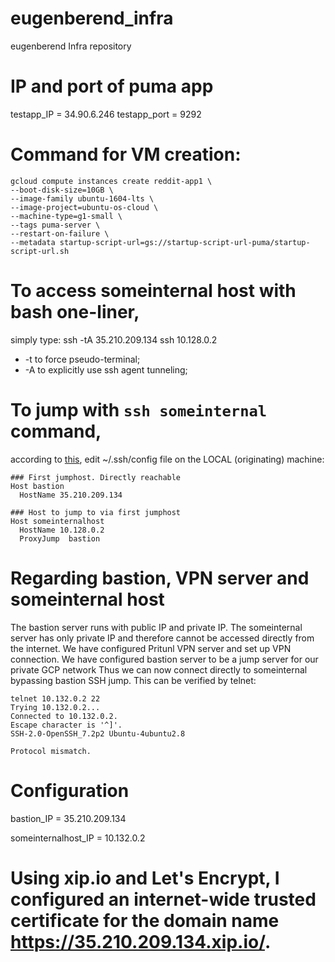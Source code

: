 # eugenberend_infra
eugenberend Infra repository
# IP and port of puma app
testapp_IP = 34.90.6.246
testapp_port = 9292
# Command for VM creation:
```
gcloud compute instances create reddit-app1 \
--boot-disk-size=10GB \
--image-family ubuntu-1604-lts \
--image-project=ubuntu-os-cloud \
--machine-type=g1-small \
--tags puma-server \
--restart-on-failure \
--metadata startup-script-url=gs://startup-script-url-puma/startup-script-url.sh
```
# To access someinternal host with bash one-liner,
simply type:
ssh -tA  35.210.209.134 ssh 10.128.0.2
* -t to force pseudo-terminal;
* -A to explicitly use ssh agent tunneling;
# To jump with `ssh someinternal` command,
according to [this](https://wiki.gentoo.org/wiki/SSH_jump_host), edit ~/.ssh/config file on the LOCAL (originating) machine:
```
### First jumphost. Directly reachable
Host bastion
  HostName 35.210.209.134

### Host to jump to via first jumphost
Host someinternalhost
  HostName 10.128.0.2
  ProxyJump  bastion
```
# Regarding bastion, VPN server and someinternal host
The bastion server runs with public IP and private IP.
The someinternal server has only private IP and therefore cannot be accessed directly from the internet.
We have configured Pritunl VPN server and set up VPN connection.
We have configured bastion server to be a jump server for our private GCP network
Thus we can now connect directly to someinternal bypassing bastion SSH jump.
This can be verified by telnet:
```
telnet 10.132.0.2 22
Trying 10.132.0.2...
Connected to 10.132.0.2.
Escape character is '^]'.
SSH-2.0-OpenSSH_7.2p2 Ubuntu-4ubuntu2.8

Protocol mismatch.
```
# Configuration
bastion_IP = 35.210.209.134

someinternalhost_IP = 10.132.0.2

# Using xip.io and Let's Encrypt, I configured an internet-wide trusted certificate for the domain name https://35.210.209.134.xip.io/.
